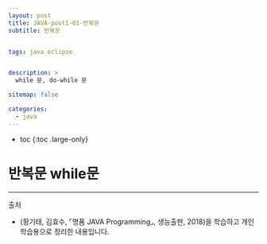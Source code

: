 ```yaml
---
layout: post
title: JAVA-post1-01-반복문
subtitle: 반복문


tags: java eclipse


description: >
  while 문, do-while 문

sitemap: false

categories:
  - java
---
```


* toc
{:toc .large-only}


# 반복문 while문



-----
출처

- (황기태, 김효수, ⌜명품 JAVA Programming⌟, 생능출판, 	2018)을 학습하고 개인 학습용으로 정리한 내용입니다.
